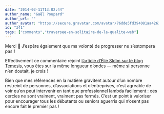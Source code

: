 ```yaml
---
date: "2014-03-11T13:02:44"
author_name: "Gaël Poupard"
author_url: ""
author_avatar: "https://secure.gravatar.com/avatar/76dde5fd394081aa4261802372fe2e33"
id: "341"
tags: ["comments","traversee-en-solitaire-de-la-qualite-web"]
---
```

Merci 🙂 J’espère également que ma volonté de progresser ne s’estompera pas !

Effectivement ce commentaire rejoint [l’article d’Élie Sloïm sur le blog Temesis](http://blog.temesis.com/post/2014/03/10/Ailleurs-non-Jeff-t-es-pas-tout-seul), vous êtes sur la même longueur d’ondes — même si personne n’en doutait, je crois !

Bien que mes références en la matière gravitent autour d’un nombre restreint de personnes, d’associations et d’entreprises, c’est agréable de voir qu’on peut intervenir en tant que professionnel lambda facilement : ces cercles ne sont vraiment, vraiment pas fermés. C’est un point à valoriser pour encourager tous les débutants ou seniors aguerris qui n’osent pas encore fait le premier pas !